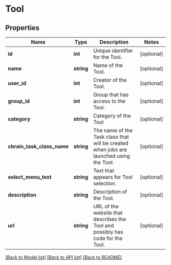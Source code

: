 # Tool

## Properties
Name | Type | Description | Notes
------------ | ------------- | ------------- | -------------
**id** | **int** | Unique identifier for the Tool. | [optional] 
**name** | **string** | Name of the Tool. | [optional] 
**user_id** | **int** | Creator of the Tool. | [optional] 
**group_id** | **int** | Group that has access to the Tool. | [optional] 
**category** | **string** | Category of the Tool | [optional] 
**cbrain_task_class_name** | **string** | The name of the Task class that will be created when jobs are launched using the Tool. | [optional] 
**select_menu_text** | **string** | Text that appears for Tool selection. | [optional] 
**description** | **string** | Description of the Tool. | [optional] 
**url** | **string** | URL of the website that describes the Tool and possibly has code for the Tool. | [optional] 

[[Back to Model list]](../README.md#documentation-for-models) [[Back to API list]](../README.md#documentation-for-api-endpoints) [[Back to README]](../README.md)


